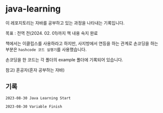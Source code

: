 # java-learning

이 레포지토리는 자바를 공부하고 있는 과정을 나타내는 기록입니다.

목표 : 전역 전(2024. 02. 01)까지 책 내용 숙지 완료 

책에서는 이클립스를 사용하라고 하지만, 사지방에서 연등을 하는 관계로 손코딩을 하는 부분은 ``hashcode 코드 실행기``를 사용했습니다.

손코딩을 한 코드는 각 폴더의 example 폴더에 기록되어 있습니다.

참고) 혼공자(혼자 공부하는 자바)

## 기록
``2023-08-30 Java Learning Start``

```2023-08-30 Variable Finish```
